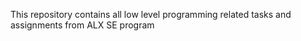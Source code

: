 This repository contains all low level programming related tasks and assignments from ALX SE program
